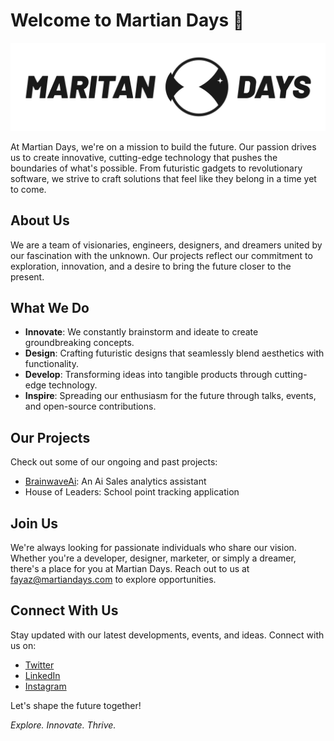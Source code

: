 # Welcome to Martian Days 🚀

![Martian Days Logo](https://raw.githubusercontent.com/themartiandays/.github/main/logo_full_demo.png)

At Martian Days, we're on a mission to build the future. Our passion drives us to create innovative, cutting-edge technology that pushes the boundaries of what's possible. From futuristic gadgets to revolutionary software, we strive to craft solutions that feel like they belong in a time yet to come.

## About Us

We are a team of visionaries, engineers, designers, and dreamers united by our fascination with the unknown. Our projects reflect our commitment to exploration, innovation, and a desire to bring the future closer to the present.

## What We Do

- **Innovate**: We constantly brainstorm and ideate to create groundbreaking concepts.
- **Design**: Crafting futuristic designs that seamlessly blend aesthetics with functionality.
- **Develop**: Transforming ideas into tangible products through cutting-edge technology.
- **Inspire**: Spreading our enthusiasm for the future through talks, events, and open-source contributions.

## Our Projects

Check out some of our ongoing and past projects:
- [BrainwaveAi](thebrainwaveai.com): An Ai Sales analytics assistant
- House of Leaders: School point tracking application

## Join Us

We're always looking for passionate individuals who share our vision. Whether you're a developer, designer, marketer, or simply a dreamer, there's a place for you at Martian Days. Reach out to us at [fayaz@martiandays.com](mailto:fayaz@martiandays.com) to explore opportunities.

## Connect With Us

Stay updated with our latest developments, events, and ideas. Connect with us on:
- [Twitter](https://twitter.com/TheMartianDays)
- [LinkedIn](https://www.linkedin.com/company/martiandays)
- [Instagram](https://www.instagram.com/themartiandays)

Let's shape the future together!

*Explore. Innovate. Thrive.*

